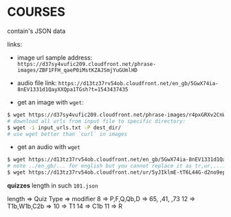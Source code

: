 # COURSES
contain's JSON data 

links:

- image url sample address: `https://d37sy4vufic209.cloudfront.net/phrase-images/ZBF1FFH_qaeP0iMstKZAJSmjYuGUmlHD`

- audio file link: `https://d13tz37rv54ob.cloudfront.net/en_gb/5GwX74ia-8nEV1331d1QayXXQpa1TGsh?t=1543437435`

- get an image with `wget`:
```sh
$ wget https://d37sy4vufic209.cloudfront.net/phrase-images/r4pxGRXv2CnWTPSiIjgo7hfi7mOeML3m?t=1689159128
# download all urls from input file to specific directory:
$ wget -i input_urls.txt -P dest_dir/
# use wget better than `curl` in images
```

- get an audio with `wget`
```sh
$ wget https://d13tz37rv54ob.cloudfront.net/en_gb/5GwX74ia-8nEV1331d1QayXXQpa1TGsh?t=1543437435
# note ../en_gb/... for english but you cannot replace it as tr,ur,.... . instead for urdu, use:
$ wget https://d13tz37rv54ob.cloudfront.net/ur/5yJIklmE-tT6L44G-d2no9epgjQXY1kV?t=1580691716

```

**quizzes** length in such `101.json`

length => Quiz Type => modifier
8 => P,F,Q,Qb,D => 65, ,41, ,73
12 => T1b,W1b,C2b => 
10 => T1
14 => C1b
11 => R
